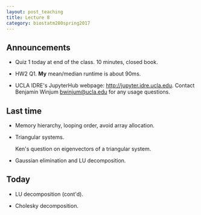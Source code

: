 ```yaml
---
layout: post_teaching
title: Lecture 8
category: biostatm280spring2017
---
```


## Announcements

* Quiz 1 today at end of the class. 10 minutes, closed book.

* HW2 Q1. **My** mean/median runtime is about 90ms.

* UCLA IDRE's JupyterHub webpage: <http://jupyter.idre.ucla.edu>. Contact Benjamin Winjum <bwinjum@ucla.edu> for any usage questions.

## Last time

* Memory hierarchy, looping order, avoid array allocation.

* Triangular systems.

	Ken's question on eigenvectors of a triangular system. 

* Gaussian elimination and LU decomposition.


## Today

* LU decomposition (cont'd).

* Cholesky decomposition.
